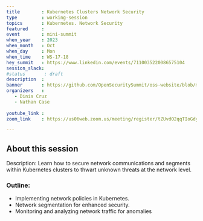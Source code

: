 ```yaml
---
title        : Kubernetes Clusters Network Security
type         : working-session
topics       : Kubernetes. Network Security
featured     :
event        : mini-summit
when_year    : 2023
when_month   : Oct
when_day     : Mon
when_time    : WS-17-18
hey_summit   : https://www.linkedin.com/events/7110035220086575104
session_slack:
#status       : draft
description  :
banner       : https://github.com/OpenSecuritySummit/oss-website/blob/main/content/sessions/2023/mini-summits/Oct/banners/Network%20Security%20(1).jpg?raw=true
organizers   :
   - Dinis Cruz
   - Nathan Case
  
youtube_link : 
zoom_link    : https://us06web.zoom.us/meeting/register/tZUvdO2qqTIoGdyk4oKgHK48W1-Dj5cvXEuk

---
```



## About this session
Description: Learn how to secure network communications and segments within Kubernetes clusters to thwart unknown threats at the network level.

### Outline:
- Implementing network policies in Kubernetes.
- Network segmentation for enhanced security.
- Monitoring and analyzing network traffic for anomalies
